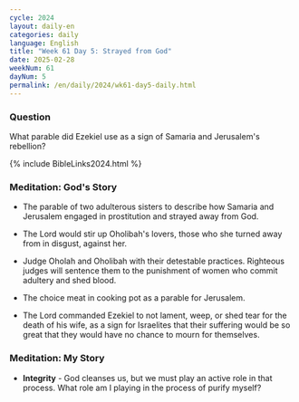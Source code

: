 ```yaml
---
cycle: 2024
layout: daily-en
categories: daily
language: English
title: "Week 61 Day 5: Strayed from God"
date: 2025-02-28
weekNum: 61
dayNum: 5
permalink: /en/daily/2024/wk61-day5-daily.html
---
```


### Question     
What parable did Ezekiel use as a sign of Samaria and Jerusalem's rebellion?


{% include BibleLinks2024.html %}

### Meditation: God's Story   
+ The parable of two adulterous sisters to describe how Samaria and Jerusalem engaged in prostitution and strayed away from God. 

+ The Lord would stir up Oholibah's lovers, those who she turned away from in disgust, against her. 

+ Judge Oholah and Oholibah with their detestable practices. Righteous judges will sentence them to the punishment of women who commit adultery and shed blood. 

+ The choice meat in cooking pot as a parable for Jerusalem. 

+ The Lord commanded Ezekiel to not lament, weep, or shed tear for the death of his wife, as a sign for Israelites that their suffering would be so great that they would have no chance to mourn for themselves. 

### Meditation: My Story   
+ **Integrity** - God cleanses us, but we must play an active role in that process. What role am I playing in the process of purify myself?
